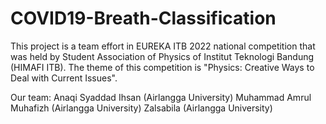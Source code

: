 # COVID19-Breath-Classification

This project is a team effort in EUREKA ITB 2022 national competition that was held by Student Association of Physics of Institut Teknologi Bandung (HIMAFI ITB). The theme of this competition is "Physics: Creative Ways to Deal with Current Issues".

Our team:
Anaqi Syaddad Ihsan     (Airlangga University)
Muhammad Amrul Muhafizh (Airlangga University)
Zalsabila               (Airlangga University)
